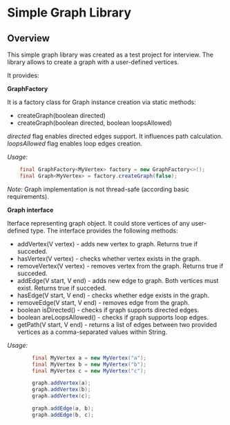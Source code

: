 Simple Graph Library
====================

Overview
---------

This simple graph library was created as a test project for interview. 
The library allows to create a graph with a user-defined vertices.

It provides:

__GraphFactory__

It is a factory class for Graph<V> instance creation via static methods:
* createGraph(boolean directed)
* createGraph(boolean directed, boolean loopsAllowed)

_directed_ flag enables directed edges support. It influences path calculation.
_loopsAllowed_ flag enables loop edges creation.

_Usage:_

```java
    final GraphFactory<MyVertex> factory = new GraphFactory<>();
    final Graph<MyVertex> = factory.createGraph(false);
```

_Note:_ Graph implementation is not thread-safe (according basic requirements).

__Graph<V> interface__

Iterface representing graph object. It could store vertices of any user-defined type.
The interface provides the following methods:

* addVertex(V vertex)        - adds new vertex to graph. Returns true if succeded.
* hasVertex(V vertex)        - checks whether vertex exists in the graph. 
* removeVertex(V vertex)     - removes vertex from the graph. Returns true if succeded.
* addEdge(V start, V end)    - adds new edge to graph. Both vertices must exist. Returns true if succeded.
* hasEdge(V start, V end)    - checks whether edge exists in the graph.
* removeEdge(V start, V end) - removes edge from the graph.
* boolean isDirected()       - checks if graph supports directed edges.
* boolean areLoopsAllowed()  - checks if graph supports loop edges.
* getPath(V start, V end)    - returns a list of edges between two provided vertices as a comma-separated values within String.

_Usage:_

```java
        final MyVertex a = new MyVertex("a");
        final MyVertex b = new MyVertex("b");
        final MyVertex c = new MyVertex("c");

        graph.addVertex(a);
        graph.addVertex(b);
        graph.addVertex(c);

        graph.addEdge(a, b);
        graph.addEdge(b, c);
```

